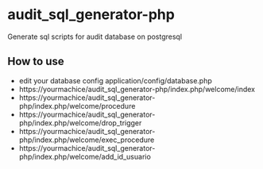 # audit_sql_generator-php
Generate sql scripts for audit database on postgresql

## How to use ##
* edit your database config application/config/database.php
* https://yourmachice/audit_sql_generator-php/index.php/welcome/index
* https://yourmachice/audit_sql_generator-php/index.php/welcome/procedure
* https://yourmachice/audit_sql_generator-php/index.php/welcome/drop_trigger
* https://yourmachice/audit_sql_generator-php/index.php/welcome/exec_procedure
* https://yourmachice/audit_sql_generator-php/index.php/welcome/add_id_usuario



